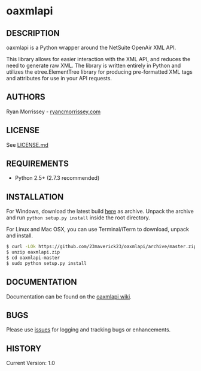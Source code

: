 # oaxmlapi

## DESCRIPTION
oaxmlapi is a Python wrapper around the NetSuite OpenAir XML API.

This library allows for easier interaction with the XML API, and reduces the need to generate raw XML. The library is written entirely in Python and utilizes the etree.ElementTree library for producing pre-formatted XML tags and attributes for use in your API requests.

## AUTHORS
Ryan Morrissey - [ryancmorrissey.com](http://ryancmorrissey.com)

## LICENSE
See [LICENSE.md](LICENSE.md)

## REQUIREMENTS
- Python 2.5+ (2.7.3 recommended)

## INSTALLATION
For Windows, download the latest build [here](https://github.com/23maverick23/oaxmlapi/archive/master.zip) as archive. Unpack the archive and run `python setup.py install` inside the root directory.

For Linux and Mac OSX, you can use Terminal/iTerm to download, unpack and install.
```bash
$ curl -LOk https://github.com/23maverick23/oaxmlapi/archive/master.zip
$ unzip oaxmlapi.zip
$ cd oaxmlapi-master
$ sudo python setup.py install
```

## DOCUMENTATION
Documentation can be found on the [oaxmlapi wiki](https://github.com/23maverick23/oaxmlapi/wiki).

## BUGS
Please use [issues](https://github.com/23maverick23/oaxmlapi/issues) for logging and tracking bugs or enhancements.

## HISTORY
Current Version: 1.0
